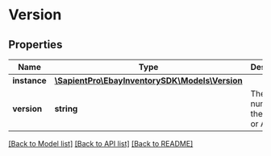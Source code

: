 # Version

## Properties
| Name         | Type                                                          | Description                               | Notes      |
|--------------|---------------------------------------------------------------|-------------------------------------------|------------|
| **instance** | [**\SapientPro\EbayInventorySDK\Models\Version**](Version.md) |                                           | [optional] |
| **version**  | **string**                                                    | The version number of the service or API. | [optional] |

[[Back to Model list]](../../README.md#documentation-for-models) [[Back to API list]](../../README.md#documentation-for-api-endpoints) [[Back to README]](../../README.md)

